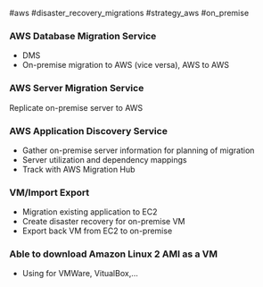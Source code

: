 #aws #disaster_recovery_migrations #strategy_aws #on_premise

### AWS Database Migration Service
- DMS
- On-premise migration to AWS (vice versa), AWS to AWS

### AWS Server Migration Service
Replicate on-premise server to AWS

### AWS Application Discovery Service
- Gather on-premise server information for planning of migration
- Server utilization and dependency mappings
- Track with AWS Migration Hub

### VM/Import Export
- Migration existing application to EC2
- Create disaster recovery for on-premise VM
- Export back VM from EC2 to on-premise

### Able to download Amazon Linux 2 AMI as a VM 
- Using for VMWare, VitualBox,...